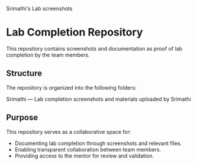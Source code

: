 Srimathi's Lab screenshots

# Lab Completion Repository

This repository contains screenshots and documentation as proof of lab completion by the team members.

## Structure

The repository is organized into the following folders:

Srimathi — Lab completion screenshots and materials uploaded by Srimathi

## Purpose

This repository serves as a collaborative space for:
- Documenting lab completion through screenshots and relevant files.
- Enabling transparent collaboration between team members.
- Providing access to the mentor for review and validation.


